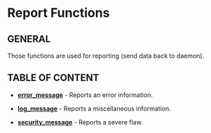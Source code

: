 # Report Functions

## GENERAL

Those functions are used for reporting (send data back to daemon).

## TABLE OF CONTENT

- **[error_message](error_message.md)** - Reports an error information.
- **[log_message](log_message.md)** - Reports a miscellaneous information.

- **[security_message](security_message.md)** - Reports a severe flaw.